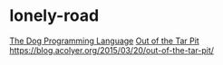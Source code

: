 # lonely-road

[The Dog Programming Language](/Dog-UIST2013.pdf)
[Out of the Tar Pit](/MoseleyMarks06a.pdf)
https://blog.acolyer.org/2015/03/20/out-of-the-tar-pit/

